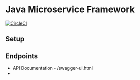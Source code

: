 # Java Microservice Framework

[![CircleCI](https://circleci.com/gh/lucksolutions/spring-boot-microservice.svg?style=svg)](https://circleci.com/gh/lucksolutions/spring-boot-microservice)

## Setup

## Endpoints
* API Documentation - /swagger-ui.html
* 